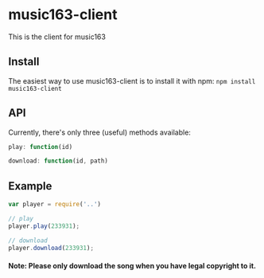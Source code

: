 music163-client
========

This is the client for music163

Install
---
The easiest way to use music163-client is to install it with npm: `npm install music163-client`

API
---
Currently, there's only three (useful) methods available:

```javascript
play: function(id)
```

```javascript
download: function(id, path)
```

Example
-------
```javascript
var player = require('..')

// play
player.play(233931);

// download
player.download(233931);
```

#### Note: Please only download the song when you have legal copyright to it.